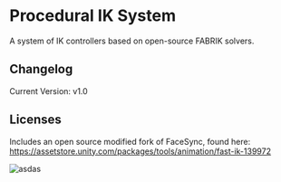 # Procedural IK System
A system of IK controllers based on open-source FABRIK solvers.



## Changelog
Current Version: v1.0

## Licenses
Includes an open source modified fork of FaceSync, found here: https://assetstore.unity.com/packages/tools/animation/fast-ik-139972

![asdas](https://user-images.githubusercontent.com/128671881/234216887-d50f8975-877f-4c01-8db4-61f2a29b6041.PNG)
